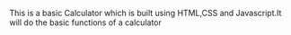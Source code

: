This is a basic Calculator which is built using HTML,CSS and Javascript.It will do the basic functions of a calculator

